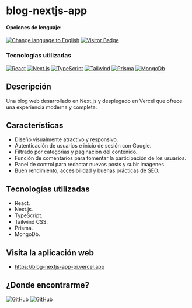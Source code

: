 # blog-nextjs-app

<div>
<h4>Opciones de lenguaje:</h4>
  <a href="https://github.com/hernanhawryluk/blog-nextjs-app/blob/main/README.md"><img alt="Change language to English" src="https://img.shields.io/badge/language-english-red.svg"></a>
  <a href="#"><img alt="Visitor Badge" src="https://visitor-badge.laobi.icu/badge?page_id=hernanhawryluk.blog-nextjs-app"></a>
</div>
<div>
  <h3>Tecnologías utilizadas</h3>
  <a href="#"><img alt="React" src="https://img.shields.io/badge/React-18.2.0-blue?logo=react"></a>
  <a href="#"><img alt="Next.js" src="https://img.shields.io/badge/Next.js-14.0.3-blue?logo=next.js&logoColor=000"></a>
  <a href="#"><img alt="TypeScript" src="https://img.shields.io/badge/TypeScript-5.2.2-blue?logo=typescript"></a>
  <a href="#"><img alt="Tailwind" src="https://img.shields.io/badge/Tailwind--CSS-3.3.5-blue?logo=tailwindcss"></a>
  <a href="#"><img alt="Prisma" src="https://img.shields.io/badge/Prisma-5.6.0-blue?logo=prisma"></a>
  <a href="#"><img alt="MongoDb" src="https://img.shields.io/badge/MongoDb-7.0-blue?logo=mongodb"></a>
</div>

## Descripción

Una blog web desarrollado en Next.js y desplegado en Vercel que ofrece una experiencia moderna y completa.

## Características

- Diseño visualmente atractivo y responsivo.
- Autenticación de usuarios e inicio de sesión con Google.
- Filtrado por categorias y paginación del contenido.
- Función de comentarios para fomentar la participación de los usuarios.
- Panel de control para redactar nuevos posts y subir imágenes.
- Buen rendimiento, accesibilidad y buenas prácticas de SEO.

## Tecnologías utilizadas

- React.
- Next.js.
- TypeScript.
- Tailwind CSS.
- Prisma.
- MongoDb.

## Visita la aplicación web

- https://blog-nextjs-app-pi.vercel.app

## ¿Donde encontrarme?

<div>
  <a href="https://github.com/hernanhawryluk"><img alt="GitHub" src="https://img.shields.io/badge/GitHub-grey?style=for-the-badge&logo=github"></a>
  <a href="https://www.linkedin.com/in/hernan-hawryluk"><img alt="GitHub" src="https://img.shields.io/badge/LinkedIn-blue?style=for-the-badge&logo=linkedin"></a>
</div>
